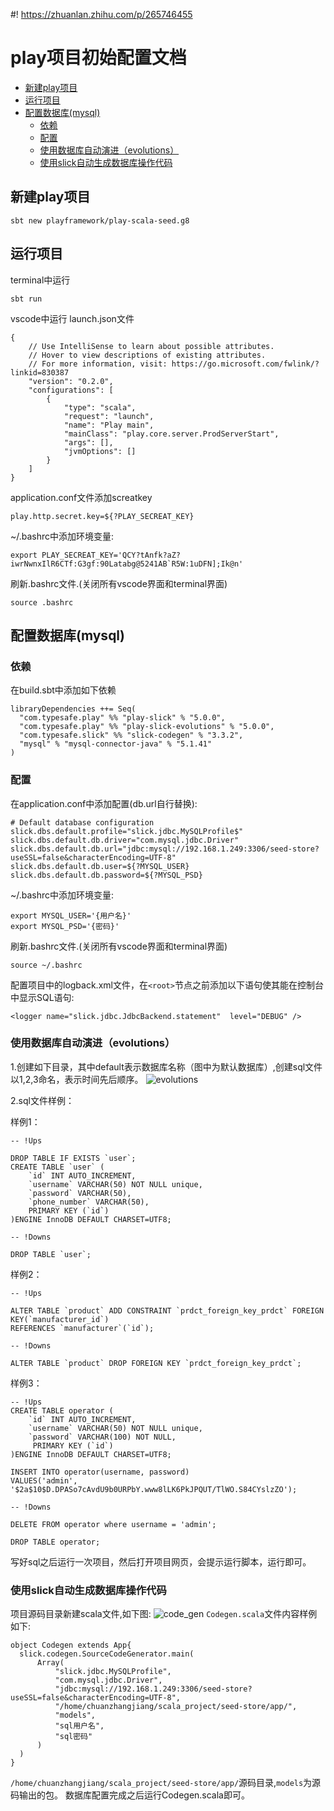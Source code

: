 #! https://zhuanlan.zhihu.com/p/265746455
# play项目初始配置文档
- [新建play项目](#新建play项目)
- [运行项目](#运行项目)
- [配置数据库(mysql)](#配置数据库mysql)
  - [依赖](#依赖)
  - [配置](#配置)
  - [使用数据库自动演进（evolutions）](#使用数据库自动演进evolutions)
  - [使用slick自动生成数据库操作代码](#使用slick自动生成数据库操作代码)
## 新建play项目
```
sbt new playframework/play-scala-seed.g8
```
## 运行项目
terminal中运行
```
sbt run
```
vscode中运行
launch.json文件
```
{
    // Use IntelliSense to learn about possible attributes.
    // Hover to view descriptions of existing attributes.
    // For more information, visit: https://go.microsoft.com/fwlink/?linkid=830387
    "version": "0.2.0",
    "configurations": [
        {
            "type": "scala",
            "request": "launch",
            "name": "Play main",
            "mainClass": "play.core.server.ProdServerStart",
            "args": [],
            "jvmOptions": []
        }
    ]
}
```
application.conf文件添加screatkey
```
play.http.secret.key=${?PLAY_SECREAT_KEY}
```
~/.bashrc中添加环境变量:
```
export PLAY_SECREAT_KEY='QCY?tAnfk?aZ?iwrNwnxIlR6CTf:G3gf:90Latabg@5241AB`R5W:1uDFN];Ik@n'
```
刷新.bashrc文件.(关闭所有vscode界面和terminal界面)
```
source .bashrc
```
## 配置数据库(mysql)
### 依赖
在build.sbt中添加如下依赖
```
libraryDependencies ++= Seq(
  "com.typesafe.play" %% "play-slick" % "5.0.0",
  "com.typesafe.play" %% "play-slick-evolutions" % "5.0.0",
  "com.typesafe.slick" %% "slick-codegen" % "3.3.2",
  "mysql" % "mysql-connector-java" % "5.1.41"
)
```
### 配置
在application.conf中添加配置(db.url自行替换):
```
# Default database configuration
slick.dbs.default.profile="slick.jdbc.MySQLProfile$"
slick.dbs.default.db.driver="com.mysql.jdbc.Driver"
slick.dbs.default.db.url="jdbc:mysql://192.168.1.249:3306/seed-store?useSSL=false&characterEncoding=UTF-8"
slick.dbs.default.db.user=${?MYSQL_USER}
slick.dbs.default.db.password=${?MYSQL_PSD}
```
~/.bashrc中添加环境变量:
```
export MYSQL_USER='{用户名}'
export MYSQL_PSD='{密码}'
```
刷新.bashrc文件.(关闭所有vscode界面和terminal界面)
```
source ~/.bashrc
```
配置项目中的logback.xml文件，在`<root>`节点之前添加以下语句使其能在控制台中显示SQL语句:
```
<logger name="slick.jdbc.JdbcBackend.statement"  level="DEBUG" /> 
```
### 使用数据库自动演进（evolutions）
1.创建如下目录，其中default表示数据库名称（图中为默认数据库）,创建sql文件以1,2,3命名，表示时间先后顺序。
![evolutions](sql_evolutions.png)

2.sql文件样例：

样例1：
```
-- !Ups

DROP TABLE IF EXISTS `user`;
CREATE TABLE `user` (
    `id` INT AUTO_INCREMENT,
    `username` VARCHAR(50) NOT NULL unique,
    `password` VARCHAR(50),
    `phone_number` VARCHAR(50),
    PRIMARY KEY (`id`)
)ENGINE InnoDB DEFAULT CHARSET=UTF8;

-- !Downs

DROP TABLE `user`;
```
样例2：
```
-- !Ups

ALTER TABLE `product` ADD CONSTRAINT `prdct_foreign_key_prdct` FOREIGN KEY(`manufacturer_id`)
REFERENCES `manufacturer`(`id`);

-- !Downs

ALTER TABLE `product` DROP FOREIGN KEY `prdct_foreign_key_prdct`;
```
样例3：
```
-- !Ups
CREATE TABLE operator (
	`id` INT AUTO_INCREMENT,
    `username` VARCHAR(50) NOT NULL unique,
    `password` VARCHAR(100) NOT NULL,
     PRIMARY KEY (`id`)
)ENGINE InnoDB DEFAULT CHARSET=UTF8;

INSERT INTO operator(username, password)
VALUES('admin', '$2a$10$D.DPASo7cAvdU9b0URPbY.www8lLK6PkJPQUT/TlWO.S84CYslzZO');

-- !Downs

DELETE FROM operator where username = 'admin';

DROP TABLE operator;
```
写好sql之后运行一次项目，然后打开项目网页，会提示运行脚本，运行即可。
### 使用slick自动生成数据库操作代码
项目源码目录新建scala文件,如下图:
![code_gen](slick_code_gen.png)
`Codegen.scala`文件内容样例如下:
```
object Codegen extends App{
  slick.codegen.SourceCodeGenerator.main(
      Array(
          "slick.jdbc.MySQLProfile",
          "com.mysql.jdbc.Driver",
          "jdbc:mysql://192.168.1.249:3306/seed-store?useSSL=false&characterEncoding=UTF-8",
          "/home/chuanzhangjiang/scala_project/seed-store/app/",
          "models",
          "sql用户名",
          "sql密码"
      )
  )
}
```
`/home/chuanzhangjiang/scala_project/seed-store/app/`源码目录,`models`为源码输出的包。
数据库配置完成之后运行Codegen.scala即可。